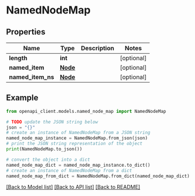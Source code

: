 # NamedNodeMap


## Properties

Name | Type | Description | Notes
------------ | ------------- | ------------- | -------------
**length** | **int** |  | [optional] 
**named_item** | [**Node**](Node.md) |  | [optional] 
**named_item_ns** | [**Node**](Node.md) |  | [optional] 

## Example

```python
from openapi_client.models.named_node_map import NamedNodeMap

# TODO update the JSON string below
json = "{}"
# create an instance of NamedNodeMap from a JSON string
named_node_map_instance = NamedNodeMap.from_json(json)
# print the JSON string representation of the object
print(NamedNodeMap.to_json())

# convert the object into a dict
named_node_map_dict = named_node_map_instance.to_dict()
# create an instance of NamedNodeMap from a dict
named_node_map_from_dict = NamedNodeMap.from_dict(named_node_map_dict)
```
[[Back to Model list]](../README.md#documentation-for-models) [[Back to API list]](../README.md#documentation-for-api-endpoints) [[Back to README]](../README.md)


